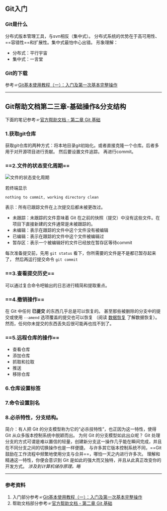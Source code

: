 
## Git入门
### Git是什么
分布式版本管理工具，与svn相反（集中式）。
分布式系统的优势在于高可用性、==容错性==和扩展性。集中式最怕中心出错。
形象理解：
* 分布式：平行宇宙
* 集中式：一言堂
### Git的下载
参考☞[Git基本使用教程（一）：入门及第一次基本完整操作](https://blog.csdn.net/qq_35206244/article/details/97698815)


---
## Git帮助文档第二三章-基础操作&分支结构
下面的笔记参考☞[官方帮助文档 - 第二章 Git 基础](https://git-scm.com/book/zh/v2/Git-%E5%9F%BA%E7%A1%80-%E8%AE%B0%E5%BD%95%E6%AF%8F%E6%AC%A1%E6%9B%B4%E6%96%B0%E5%88%B0%E4%BB%93%E5%BA%93)

### 1.获取git仓库
获取git仓库的两种方式：将本地目录git初始化。或者直接克隆一个仓库。后者多用于对开源项目进行贡献。
然后要设置文件追踪。
再进行commit。


### ==2.文件的状态变化周期==
![文件的状态变化周期](image-20240711181933304.png)

若终端显示
```console
nothing to commit, working directory clean
```
表示：所有已跟踪文件在上次提交后都未被更改过。

* 未跟踪：未跟踪的文件意味着 Git 在之前的快照（提交）中没有这些文件。在项目下直接新建的文件通常是未被跟踪的。
* 未编辑：表示在跟踪的文件中这个文件没有被编辑
* 已编辑：表示在跟踪的文件中这个文件被编辑过
* 暂存区：表示一个被编辑好的文件已经放在暂存区等待commit

每次准备提交前，先用 `git status` 看下，你所需要的文件是不是都已暂存起来了， 然后再运行提交命令 `git commit`

### ==3.查看提交历史==
可以通过复合命令吧输出的日志进行精简和提取重点。

### ==4.撤销操作==
在 Git 中任何 **已提交** 的东西几乎总是可以恢复的。 甚至那些被删除的分支中的提交或使用 `--amend` 选项覆盖的提交也可以恢复 （阅读 [数据恢复](https://git-scm.com/book/zh/v2/ch00/_data_recovery) 了解数据恢复）。 然而，任何你未提交的东西丢失后很可能再也找不到了。

### ==5.远程仓库的操作==
* 查看仓库
* 添加仓库
* 抓取和拉取
* 推送
* 移除仓库

### 6.仓库设置标签

### 7.命令设置别名

### 8.必杀特性，分支结构。
简介：有人把 Git 的分支模型称为它的“必杀技特性”，也正因为这一特性，使得 Git 从众多版本控制系统中脱颖而出。 为何 Git 的分支模型如此出众呢？ Git 处理分支的方式可谓是难以置信的轻量，创建新分支这一操作几乎能在瞬间完成，并且在不同分支之间的切换操作也是一样便捷。 与许多其它版本控制系统不同，==Git 鼓励在工作流程中频繁地使用分支与合并==，哪怕一天之内进行许多次。 理解和精通这一特性，你便会意识到 Git 是如此的强大而又独特，并且从此真正改变你的开发方式。
*涉及到计算机储存原理。略*

---
### 参考资料
1. 入门部分参考☞[Git基本使用教程（一）：入门及第一次基本完整操作](https://blog.csdn.net/qq_35206244/article/details/97698815)
2. 帮助文档部分参考☞[官方帮助文档 - 第二章 Git 基础](https://git-scm.com/book/zh/v2/Git-%E5%9F%BA%E7%A1%80-%E8%AE%B0%E5%BD%95%E6%AF%8F%E6%AC%A1%E6%9B%B4%E6%96%B0%E5%88%B0%E4%BB%93%E5%BA%93)
